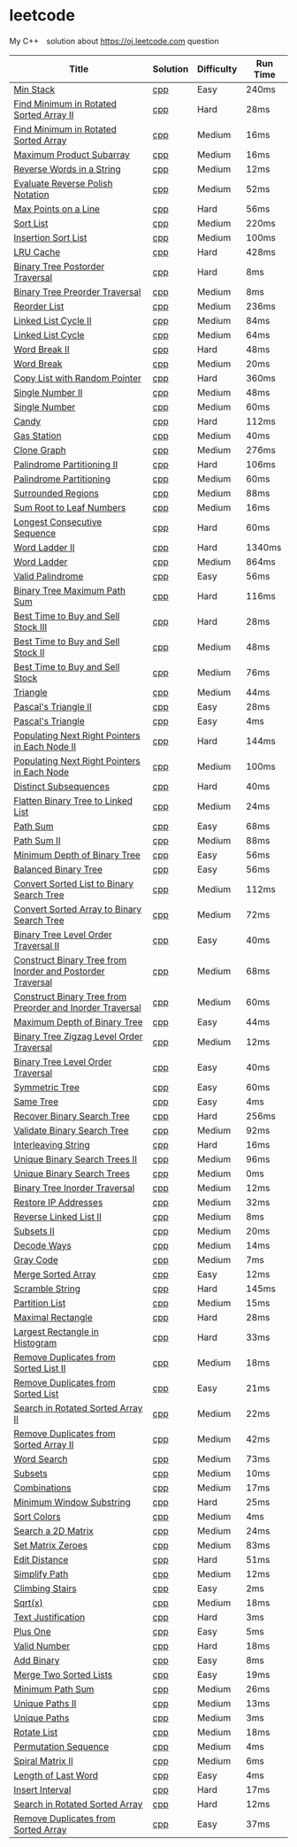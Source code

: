 leetcode
========

My C++　solution about https://oj.leetcode.com question 

| Title | Solution | Difficulty | Run Time |
| ----- | -------- | ---------- | -------- |
|[Min Stack](https://oj.leetcode.com/problems/min-stack/)| [cpp](./src/MinStack.cpp)|Easy|240ms|
|[Find Minimum in Rotated Sorted Array II](https://oj.leetcode.com/problems/find-minimum-in-rotated-sorted-array-ii/)| [cpp](./src/Find_Minimum_in_Rotated_Sorted_Array_II.cpp)|Hard|28ms|
|[Find Minimum in Rotated Sorted Array](https://oj.leetcode.com/problems/find-minimum-in-rotated-sorted-array/)| [cpp](./src/Find_Minimum_in_Rotated_Sorted_Array.cpp)|Medium|16ms|
|[Maximum Product Subarray](https://oj.leetcode.com/problems/maximum-product-subarray/)| [cpp](./src/Maximum_Product_Subarray.cpp)|Medium|16ms|
|[Reverse Words in a String](https://oj.leetcode.com/problems/reverse-words-in-a-string/)| [cpp](./src/Reverse_Words_in_a_String.cpp)|Medium|12ms|
|[Evaluate Reverse Polish Notation](https://oj.leetcode.com/problems/evaluate-reverse-polish-notation/)| [cpp](./src/Evaluate_Reverse_Polish_Notation.cpp)|Medium|52ms|
|[Max Points on a Line](https://oj.leetcode.com/problems/max-points-on-a-line/)| [cpp](./src/Max_Points_on_a_Line.cpp)|Hard|56ms|
|[Sort List](https://oj.leetcode.com/problems/sort-list/)| [cpp](./src/Sort_List.cpp)|Medium|220ms|
|[Insertion Sort List](https://oj.leetcode.com/problems/insertion-sort-list/)| [cpp](./src/Insertion_Sort_List.cpp)|Medium|100ms|
|[LRU Cache](https://oj.leetcode.com/problems/lru-cache/)| [cpp](./src/LRU_Cache.cpp)|Hard|428ms|
|[Binary Tree Postorder Traversal](https://oj.leetcode.com/problems/binary-tree-postorder-traversal/)| [cpp](./src/Binary_Tree_Postorder_Traversal.cpp)|Hard|8ms|
|[Binary Tree Preorder Traversal](https://oj.leetcode.com/problems/binary-tree-preorder-traversal/)| [cpp](./src/Binary_Tree_Preorder_Traversal.cpp)|Medium|8ms|
|[Reorder List](https://oj.leetcode.com/problems/reorder-list/)| [cpp](./src/Reorder_List.cpp)|Medium|236ms|
|[Linked List Cycle II](https://oj.leetcode.com/problems/linked-list-cycle-ii/)| [cpp](./src/Linked_List_Cycle_II.cpp)|Medium|84ms|
|[Linked List Cycle](https://oj.leetcode.com/problems/linked-list-cycle/)| [cpp](./src/Linked_List_Cycle.cpp)|Medium|64ms|
|[Word Break II](https://oj.leetcode.com/problems/word-break-ii/)| [cpp](./src/Word_Break_II.cpp)|Hard|48ms|
|[Word Break](https://oj.leetcode.com/problems/word-break/)| [cpp](./src/Word_Break.cpp)|Medium|20ms|
|[Copy List with Random Pointer](https://oj.leetcode.com/problems/copy-list-with-random-pointer/)| [cpp](./src/Copy_List_with_Random_Pointer.cpp)|Hard|360ms|
|[Single Number II](https://oj.leetcode.com/problems/single-number-ii/)| [cpp](./src/Single_Number_II.cpp)|Medium|48ms|
|[Single Number](https://oj.leetcode.com/problems/word-break/)| [cpp](./src/Single_Number.cpp)|Medium|60ms|
|[Candy](https://oj.leetcode.com/problems/candy/)| [cpp](./src/Candy.cpp)|Hard|112ms|
|[Gas Station](https://oj.leetcode.com/problems/gas-station/)| [cpp](./src/Gas_Station.cpp)|Medium|40ms|
|[Clone Graph](https://oj.leetcode.com/problems/clone-graph/)| [cpp](./src/Clone_Graph.cpp)|Medium|276ms|
|[Palindrome Partitioning II ](https://oj.leetcode.com/problems/palindrome-partitioning-ii/)| [cpp](./src/Palindrome_Partitioning_II.cpp)|Hard|106ms|
|[Palindrome Partitioning](https://oj.leetcode.com/problems/palindrome-partitioning/)| [cpp](./src/Palindrome_Partitioning.cpp)|Medium|60ms|
|[Surrounded Regions](https://oj.leetcode.com/problems/surrounded-regions/)| [cpp](./src/Surrounded_Regions.cpp)|Medium|88ms|
|[Sum Root to Leaf Numbers](https://oj.leetcode.com/problems/sum-root-to-leaf-numbers/)| [cpp](./src/Sum_Root_to_Leaf_Numbers.cpp)|Medium|16ms|
|[Longest Consecutive Sequence](https://oj.leetcode.com/problems/longest-consecutive-sequence/)| [cpp](./src/Longest_Consecutive_Sequence.cpp)|Hard|60ms|
|[Word Ladder II](https://oj.leetcode.com/problems/word-ladder-ii/)| [cpp](./src/Word_Ladder_II.cpp)|Hard|1340ms|
|[Word Ladder](https://oj.leetcode.com/problems/word-ladder/)| [cpp](./src/Word_Ladder.cpp)|Medium|864ms|
|[Valid Palindrome](https://oj.leetcode.com/problems/valid-palindrome/)| [cpp](./src/Valid_Palindrome.cpp)|Easy|56ms|
|[Binary Tree Maximum Path Sum](https://oj.leetcode.com/problems/binary-tree-maximum-path-sum/)| [cpp](./src/Binary_Tree_Maximum_Path_Sum.cpp)|Hard|116ms|
|[Best Time to Buy and Sell Stock III](https://oj.leetcode.com/problems/best-time-to-buy-and-sell-stock-iii/)| [cpp](./src/Best_Time_to_Buy_and_Sell_Stock_III.cpp)|Hard|28ms|
|[Best Time to Buy and Sell Stock II](https://oj.leetcode.com/problems/best-time-to-buy-and-sell-stock-ii/)| [cpp](./src/Best_Time_to_Buy-and_Sell_Stock_II.cpp)|Medium|48ms|
|[Best Time to Buy and Sell Stock](https://oj.leetcode.com/problems/best-time-to-buy-and-sell-stock/)| [cpp](./src/Best_Time_to_Buy-and-Sell_Stock.cpp)|Medium|76ms|
|[Triangle](https://oj.leetcode.com/problems/triangle/)| [cpp](./src/Triangle.cpp)|Medium|44ms|
|[Pascal's Triangle II](https://oj.leetcode.com/problems/pascals-triangle-ii/)| [cpp](./src/Pascal's_Triangle_II.cpp)|Easy|28ms|
|[Pascal's Triangle](https://oj.leetcode.com/problems/pascals-triangle/)| [cpp](./src/Pascal's_Triangle.cpp)|Easy|4ms|
|[Populating Next Right Pointers in Each Node II](https://oj.leetcode.com/problems/populating-next-right-pointers-in-each-node-ii/)| [cpp](./src/Populating_Next_Right_Pointers_in_Each_Node_II.cpp)|Hard|144ms|
|[Populating Next Right Pointers in Each Node](https://oj.leetcode.com/problems/populating-next-right-pointers-in-each-node/)| [cpp](./src/Populating_Next_Right_Pointers_in_Each_Node.cpp)|Medium|100ms|
|[Distinct Subsequences](https://oj.leetcode.com/problems/distinct-subsequences/)| [cpp](./src/Distinct_Subsequences.cpp)|Hard|40ms|
|[Flatten Binary Tree to Linked List](https://oj.leetcode.com/problems/flatten-binary-tree-to-linked-list/)| [cpp](./src/Flatten_Binary_Tree_to_Linked_List.cpp)|Medium|24ms|
|[Path Sum](https://oj.leetcode.com/problems/path-sum/)| [cpp](./src/Path_Sum.cpp)|Easy|68ms|
|[Path Sum II](https://oj.leetcode.com/problems/path-sum-ii/)| [cpp](./src/Path_Sum_II.cpp)|Medium|88ms|
|[Minimum Depth of Binary Tree](https://oj.leetcode.com/problems/minimum-depth-of-binary-tree/)| [cpp](./src/Minimum_Depth_of_Binary_Tree.cpp)|Easy|56ms|
|[Balanced Binary Tree](https://oj.leetcode.com/problems/balanced-binary-tree/)| [cpp](./src/Balanced_Binary_Tree.cpp)|Easy|56ms|
|[Convert Sorted List to Binary Search Tree](https://oj.leetcode.com/problems/convert-sorted-list-to-binary-search-tree/)| [cpp](./src/Convert_Sorted_List_to_Binary_Search_Tree.cpp)|Medium|112ms|
|[Convert Sorted Array to Binary Search Tree](https://oj.leetcode.com/problems/convert-sorted-array-to-binary-search-tree/)| [cpp](./src/Convert_Sorted_Array_to_Binary_Search_Tree.cpp)|Medium|72ms|
|[Binary Tree Level Order Traversal II](https://oj.leetcode.com/problems/binary-tree-level-order-traversal-ii/)| [cpp](./src/Binary_Tree_Level_Order_Traversal_II.cpp)|Easy|40ms|
|[Construct Binary Tree from Inorder and Postorder Traversal](https://oj.leetcode.com/problems/construct-binary-tree-from-inorder-and-postorder-traversal/)| [cpp](./src/Construct_Binary_Tree_from_Inorder_and_Postorder_Traversal.cpp)|Medium|68ms|
|[Construct Binary Tree from Preorder and Inorder Traversal](https://oj.leetcode.com/problems/construct-binary-tree-from-preorder-and-inorder-traversal/)| [cpp](./src/Construct_Binary_Tree_from_Preorder_and_Inorder_Traversal.cpp)|Medium|60ms|
|[Maximum Depth of Binary Tree](https://oj.leetcode.com/problems/maximum-depth-of-binary-tree/)| [cpp](./src/Maximum_Depth_of_Binary_Tree.cpp)|Easy|44ms|
|[Binary Tree Zigzag Level Order Traversal](https://oj.leetcode.com/problems/binary-tree-zigzag-level-order-traversal/)| [cpp](./src/Binary_Tree_Zigzag_Level_Order_Traversal.cpp)|Medium|12ms|
|[Binary Tree Level Order Traversal](https://oj.leetcode.com/problems/binary-tree-level-order-traversal/)| [cpp](./src/Binary_Tree_Level_Order_Traversal.cpp)|Easy|40ms|
|[Symmetric Tree](https://oj.leetcode.com/problems/symmetric-tree/)| [cpp](./src/Symmetric_Tree.cpp)|Easy|60ms|
|[Same Tree](https://oj.leetcode.com/problems/same-tree/)| [cpp](./src/Same_Tree.cpp)|Easy|4ms|
|[Recover Binary Search Tree](https://oj.leetcode.com/problems/recover-binary-search-tree/)| [cpp](./src/Recover_Binary_Search_Tree.cpp)|Hard|256ms|
|[Validate Binary Search Tree](https://oj.leetcode.com/problems/validate-binary-search-tree/)| [cpp](./src/Validate_Binary_Search_Tree.cpp)|Medium|92ms|
|[Interleaving String](https://oj.leetcode.com/problems/interleaving-string/)| [cpp](./src/Interleaving_String.cpp)|Hard|16ms|
|[Unique Binary Search Trees II](https://oj.leetcode.com/problems/unique-binary-search-trees-ii/)| [cpp](./src/Unique_Binary_Search_Trees_II.cpp)|Medium|96ms|
|[Unique Binary Search Trees](https://oj.leetcode.com/problems/unique-binary-search-trees/)| [cpp](./src/Unique_Binary_Search_Trees.cpp)|Medium|0ms|
|[Binary Tree Inorder Traversal](https://oj.leetcode.com/problems/binary-tree-inorder-traversal/)| [cpp](./src/Binary_Tree_Inorder_Traversal.cpp)|Medium|12ms|
|[Restore IP Addresses](https://oj.leetcode.com/problems/restore-ip-addresses/)| [cpp](./src/Restore_IP_Addresses.cpp)|Medium|32ms|
|[Reverse Linked List II](https://oj.leetcode.com/problems/reverse-linked-list-ii/)| [cpp](./src/Reverse_Linked_List_II.cpp)|Medium|8ms|
|[Subsets II](https://oj.leetcode.com/problems/subsets-ii/)| [cpp](./src/Subsets_II.cpp)|Medium|20ms|
|[Decode Ways](https://oj.leetcode.com/problems/decode-ways/)| [cpp](./src/Decode_Ways.cpp)|Medium|14ms|
|[Gray Code](https://oj.leetcode.com/problems/gray-code/)| [cpp](./src/Gray_Code.cpp)|Medium|7ms|
|[Merge Sorted Array](https://oj.leetcode.com/problems/merge-sorted-array/)| [cpp](./src/Merge_Sorted_Array.cpp)|Easy|12ms|
|[Scramble String](https://oj.leetcode.com/problems/scramble-string/)| [cpp](./src/Scramble_String.cpp)|Hard|145ms|
|[Partition List](https://oj.leetcode.com/problems/partition-list/)| [cpp](./src/Partition_List.cpp)|Medium|15ms|
|[Maximal Rectangle](https://oj.leetcode.com/problems/maximal-rectangle/)| [cpp](./src/Maximal_Rectangle.cpp)|Hard|28ms|
|[Largest Rectangle in Histogram](https://oj.leetcode.com/problems/largest-rectangle-in-histogram/)| [cpp](./src/Largest_Rectangle_in_Histogram.cpp)|Hard|33ms|
|[Remove Duplicates from Sorted List II](https://oj.leetcode.com/problems/remove-duplicates-from-sorted-list-ii/)| [cpp](./src/Remove_Duplicates_from_Sorted_List_II.cpp)|Medium|18ms|
|[Remove Duplicates from Sorted List](https://oj.leetcode.com/problems/remove-duplicates-from-sorted-list/)| [cpp](./src/Remove_Duplicates_from_Sorted_List.cpp)|Easy|21ms|
|[Search in Rotated Sorted Array II](https://oj.leetcode.com/problems/search-in-rotated-sorted-array-ii/)| [cpp](./src/Search_in_Rotated_Sorted_Array_II.cpp)|Medium|22ms|
|[Remove Duplicates from Sorted Array II](https://oj.leetcode.com/problems/remove-duplicates-from-sorted-array-ii/)| [cpp](./src/Remove_Duplicates_from_Sorted_Array_II.cpp)|Medium|42ms|
|[Word Search](https://oj.leetcode.com/problems/word-search/)| [cpp](./src/Word_Search.cpp)|Medium|73ms|
|[Subsets](https://oj.leetcode.com/problems/subsets/)| [cpp](./src/Subsets.cpp)|Medium|10ms|
|[Combinations](https://oj.leetcode.com/problems/combinations/)| [cpp](./src/Combinations.cpp)|Medium|17ms|
|[Minimum Window Substring](https://oj.leetcode.com/problems/minimum-window-substring/)| [cpp](./src/Minimum_Window_Substring.cpp)|Hard|25ms|
|[Sort Colors](https://oj.leetcode.com/problems/sort-colors/)| [cpp](./src/Sort_Colors.cpp)|Medium|4ms|
|[Search a 2D Matrix](https://oj.leetcode.com/problems/search-a-2d-matrix/)| [cpp](./src/Search_a_2D_Matrix.cpp)|Medium|24ms|
|[Set Matrix Zeroes](https://oj.leetcode.com/problems/set-matrix-zeroes/)| [cpp](./src/Set_Matrix_Zeroes.cpp)|Medium|83ms|
|[Edit Distance](https://oj.leetcode.com/problems/edit-distance/)| [cpp](./src/Edit_Distance.cpp)|Hard|51ms|
|[Simplify Path](https://oj.leetcode.com/problems/simplify-path/)| [cpp](./src/Simplify_Path.cpp)|Medium|12ms|
|[Climbing Stairs](https://oj.leetcode.com/problems/climbing-stairs/)| [cpp](./src/Climbing_Stairs.cpp)|Easy|2ms|
|[Sqrt(x)](https://oj.leetcode.com/problems/sqrtx/)| [cpp](./src/Sqrt(x).cpp)|Medium|18ms|
|[Text Justification](https://oj.leetcode.com/problems/text-justification/)| [cpp](./src/Text_Justification.cpp)|Hard|3ms|
|[Plus One](https://oj.leetcode.com/problems/plus-one/)| [cpp](./src/Plus_One.cpp)|Easy|5ms|
|[Valid Number](https://oj.leetcode.com/problems/valid-number/)| [cpp](./src/Valid_Number.cpp)|Hard|18ms|
|[Add Binary](https://oj.leetcode.com/problems/add-binary/)| [cpp](./src/Add_Binary.cpp)|Easy|8ms|
|[Merge Two Sorted Lists](https://oj.leetcode.com/problems/merge-two-sorted-lists/)| [cpp](./src/Merge_Two_Sorted_Lists.cpp)|Easy|19ms|
|[Minimum Path Sum](https://oj.leetcode.com/problems/minimum-path-sum/)| [cpp](./src/Minimum_Path_Sum.cpp)|Medium|26ms|
|[Unique Paths II](https://oj.leetcode.com/problems/unique-paths-ii/)| [cpp](./src/Unique_Paths_II.cpp)|Medium|13ms|
|[Unique Paths](https://oj.leetcode.com/problems/unique-paths/)| [cpp](./src/Unique_Paths.cpp)|Medium|3ms|
|[Rotate List](https://oj.leetcode.com/problems/rotate-list/)| [cpp](./src/Rotate_List.cpp)|Medium|18ms|
|[Permutation Sequence](https://oj.leetcode.com/problems/permutation-sequence/)| [cpp](./src/Permutation_Sequence.cpp)|Medium|4ms|
|[Spiral Matrix II](https://oj.leetcode.com/problems/spiral-matrix-ii/)| [cpp](./src/Spiral_Matrix_II.cpp)|Medium|6ms|
|[Length of Last Word](https://oj.leetcode.com/problems/length-of-last-word/)| [cpp](./src/Length_of_Last_Word.cpp)|Easy|4ms|
|[Insert Interval](https://oj.leetcode.com/problems/insert-interval/)| [cpp](./src/Insert_Interval.cpp)|Hard|17ms|
|[Search in Rotated Sorted Array](https://oj.leetcode.com/problems/search-in-rotated-sorted-array/)| [cpp](./src/Search_in_Rotated_Sorted_Array.cpp)|Hard|12ms|
|[Remove Duplicates from Sorted Array](https://oj.leetcode.com/problems/remove-duplicates-from-sorted-array/)| [cpp](./src/Remove_Duplicates_from_Sorted_Array.cpp)|Easy|37ms|